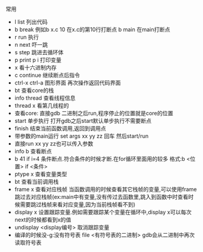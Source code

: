 常用


- l list 列出代码
- b break 例如b x.c 10 在x.c的第10行打断点 b main 在main打断点
- r run 执行
- n next 吓一跳
- s step 跳进去循环体
- p print p i 打印变量
- x 看十六进制内存
- c continue 继续断点后指令 
- ctrl-x ctrl-a 图形界面 再次操作返回代码界面
- bt 查看core的栈
- info thread 查看线程信息
- thread x 看第几线程的
- 查看core: 直接gdb 二进制之后run,程序停止的位置就是core的位置
- start 单步执行  打开gdb之后start默认单步执行不需要断点
- finish 结束当前函数调用,返回到调用点
- 带参数的main运行  set args xx yy zz 回车  然后start/run
- 直接run xx yy zz也可以传入参数
- info b 查看断点
- b 41 if i=4 条件断点.符合条件的时候才断.在for循环里面用的较多 格式:b <位置> if <条件>
- ptype x 查看变量类型
- bt 查看当前调用栈
- frame x 查看对应栈帧 当函数调用的时候查看其它栈帧的变量,可以使用frame跳过去对应栈帧(ex:main中有变量,没有传过去函数里,跳入到函数中时查看时候需要跳过栈帧来看对应变量,因为当前栈帧看不到)
- display x 设置跟踪变量.例如需要跟踪某个变量在循环中,display x可以每次next的时候都看到x的值
- undisplay <display编号> 取消跟踪变量
- 编译的时候没-g:没有符号表 file <有符号表的二进制> gdb会从二进制中再次读取符号表
